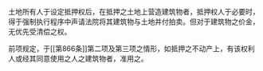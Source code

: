 土地所有人于设定抵押权后，在抵押之土地上营造建筑物者，抵押权人于必要时，得于强制执行程序中声请法院将其建筑物与土地并付拍卖。但对于建筑物之价金，无优先受清偿之权。

前项规定，于[[第866条]]第二项及第三项之情形，如抵押之不动产上，有该权利人或经其同意使用之人之建筑物者，准用之。